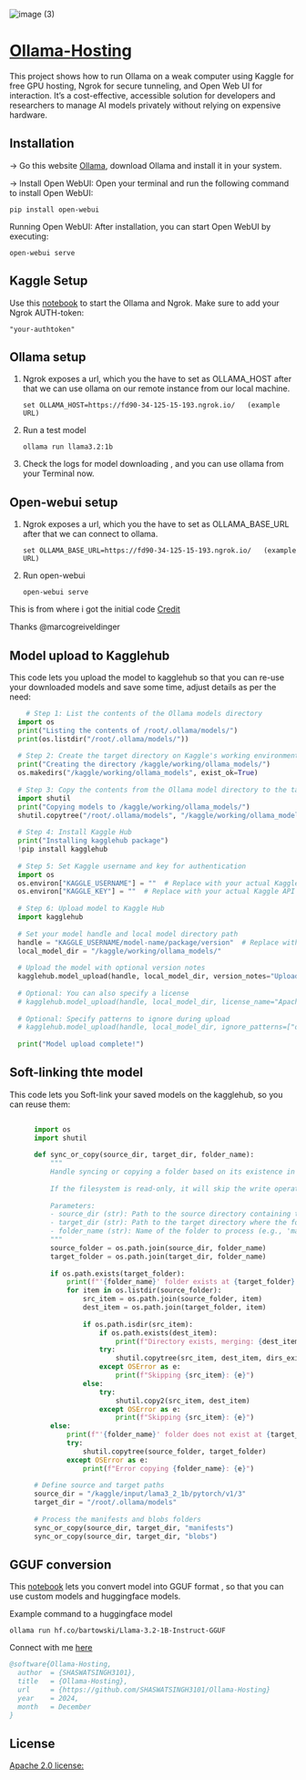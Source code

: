 
![image (3)](https://github.com/user-attachments/assets/0e2c9cfb-3845-4dee-91e1-d418489051fc)




# [Ollama-Hosting](https://github.com/SHASWATSINGH3101/Ollama-Hosting)
This project shows how to run Ollama on a weak computer using Kaggle for free GPU hosting, Ngrok for secure tunneling, and Open Web UI for interaction. It’s a cost-effective, accessible solution for developers and researchers to manage AI models privately without relying on expensive hardware.

## Installation

-> Go this website [Ollama](https://ollama.com/), download Ollama and install it in your system.


-> Install Open WebUI: Open your terminal and run the following command to install Open WebUI:
```
pip install open-webui
```
Running Open WebUI: After installation, you can start Open WebUI by executing:
```
open-webui serve
```
## Kaggle Setup

Use this [notebook](https://github.com/SHASWATSINGH3101/Ollama-Hosting/blob/main/code/ollama-server_KAGGLE.ipynb) to start the Ollama and Ngrok.
Make sure to add your Ngrok AUTH-token:
```
"your-authtoken"
```

## Ollama setup

  1. Ngrok exposes a url, which you the have to set as OLLAMA_HOST after that we can use ollama on our remote instance from our local machine.
        ```
        set OLLAMA_HOST=https://fd90-34-125-15-193.ngrok.io/   (example URL)
        ```
  2. Run a test model
       ```
       ollama run llama3.2:1b
       ```
  3. Check the logs for model downloading , and you can use ollama from your Terminal now.

## Open-webui setup

  1. Ngrok exposes a url, which you the have to set as OLLAMA_BASE_URL after that we can connect to ollama.
     
        ```
        set OLLAMA_BASE_URL=https://fd90-34-125-15-193.ngrok.io/   (example URL)
        ``` 
  3. Run open-webui
     
       ```
       open-webui serve
       ```
This is from where i got the initial code [Credit](https://github.com/marcogreiveldinger/videos/blob/main/ollama-ai/run-on-colab/ollama-ai-colab.ipynb)

Thanks @marcogreiveldinger

## Model upload to Kagglehub

  This code lets you upload the model to kagglehub so that you can re-use your downloaded models and save some time, adjust details as per the need:

  ```python
      # Step 1: List the contents of the Ollama models directory
    import os
    print("Listing the contents of /root/.ollama/models/")
    print(os.listdir("/root/.ollama/models/"))
    
    # Step 2: Create the target directory on Kaggle's working environment
    print("Creating the directory /kaggle/working/ollama_models/")
    os.makedirs("/kaggle/working/ollama_models", exist_ok=True)
    
    # Step 3: Copy the contents from the Ollama model directory to the target directory
    import shutil
    print("Copying models to /kaggle/working/ollama_models/")
    shutil.copytree("/root/.ollama/models", "/kaggle/working/ollama_models", dirs_exist_ok=True)
    
    # Step 4: Install Kaggle Hub
    print("Installing kagglehub package")
    !pip install kagglehub
    
    # Step 5: Set Kaggle username and key for authentication
    import os
    os.environ["KAGGLE_USERNAME"] = ""  # Replace with your actual Kaggle username
    os.environ["KAGGLE_KEY"] = ""  # Replace with your actual Kaggle API key
    
    # Step 6: Upload model to Kaggle Hub
    import kagglehub
    
    # Set your model handle and local model directory path
    handle = "KAGGLE_USERNAME/model-name/package/version"  # Replace with your model handle
    local_model_dir = "/kaggle/working/ollama_models/"
    
    # Upload the model with optional version notes
    kagglehub.model_upload(handle, local_model_dir, version_notes="Upload date :- 02/12/2024")
    
    # Optional: You can also specify a license
    # kagglehub.model_upload(handle, local_model_dir, license_name="Apache 2.0")
    
    # Optional: Specify patterns to ignore during upload
    # kagglehub.model_upload(handle, local_model_dir, ignore_patterns=["original/", "*.tmp"])
    
    print("Model upload complete!")

```

## Soft-linking thte model

  This code lets you Soft-link your saved models on the kagglehub, so you can reuse them:

  ```python
    
        import os
        import shutil
        
        def sync_or_copy(source_dir, target_dir, folder_name):
            """
            Handle syncing or copying a folder based on its existence in the target directory.
            
            If the filesystem is read-only, it will skip the write operation.
            
            Parameters:
            - source_dir (str): Path to the source directory containing the folder to copy.
            - target_dir (str): Path to the target directory where the folder should be copied or synced.
            - folder_name (str): Name of the folder to process (e.g., 'manifests', 'blobs').
            """
            source_folder = os.path.join(source_dir, folder_name)
            target_folder = os.path.join(target_dir, folder_name)
        
            if os.path.exists(target_folder):
                print(f"'{folder_name}' folder exists at {target_folder}. Copying contents...")
                for item in os.listdir(source_folder):
                    src_item = os.path.join(source_folder, item)
                    dest_item = os.path.join(target_folder, item)
                    
                    if os.path.isdir(src_item):
                        if os.path.exists(dest_item):
                            print(f"Directory exists, merging: {dest_item}")
                        try:
                            shutil.copytree(src_item, dest_item, dirs_exist_ok=True)
                        except OSError as e:
                            print(f"Skipping {src_item}: {e}")
                    else:
                        try:
                            shutil.copy2(src_item, dest_item)
                        except OSError as e:
                            print(f"Skipping {src_item}: {e}")
            else:
                print(f"'{folder_name}' folder does not exist at {target_dir}. Copying the entire folder...")
                try:
                    shutil.copytree(source_folder, target_folder)
                except OSError as e:
                    print(f"Error copying {folder_name}: {e}")
        
        # Define source and target paths
        source_dir = "/kaggle/input/lama3_2_1b/pytorch/v1/3"
        target_dir = "/root/.ollama/models"
        
        # Process the manifests and blobs folders
        sync_or_copy(source_dir, target_dir, "manifests")
        sync_or_copy(source_dir, target_dir, "blobs")
```

## GGUF conversion

  This [notebook](https://github.com/SHASWATSINGH3101/Ollama-Hosting/blob/main/code/GGUF%20converts%20.ipynb) lets you convert model into GGUF format , so that you can use custom models and     huggingface models.

  
  Example command to a huggingface model
  ```
  ollama run hf.co/bartowski/Llama-3.2-1B-Instruct-GGUF
  ```



Connect with me [here](https://www.linkedin.com/in/shaswat-singh-43821826a/)


```bibtex
@software{Ollama-Hosting,
  author  = {SHASWATSINGH3101},
  title   = {Ollama-Hosting},
  url     = {https://github.com/SHASWATSINGH3101/Ollama-Hosting}
  year    = 2024,
  month   = December
}
```

## License

[Apache 2.0 license:](https://www.apache.org/licenses/LICENSE-2.0)
